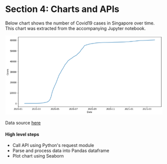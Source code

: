 # Section 4: Charts and APIs

Below chart shows the number of Covid19 cases in Singapore over time.
This chart was extracted from the accompanying Jupyter notebook.

![alt text](chart.png)

Data source [here](https://documenter.getpostman.com/view/10808728/SzS8rjbc#b07f97ba-24f4-4ebe-ad71-97fa35f3b683)

#### High level steps
 - Call API using Python's request module
 - Parse and process data into Pandas dataframe
 - Plot chart using Seaborn
